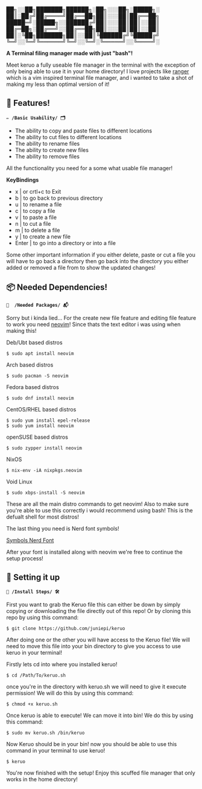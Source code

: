 ██╗░░██╗███████╗██████╗░██╗░░░██╗░█████╗░
██║░██╔╝██╔════╝██╔══██╗██║░░░██║██╔══██╗
█████═╝░█████╗░░██████╔╝██║░░░██║██║░░██║
██╔═██╗░██╔══╝░░██╔══██╗██║░░░██║██║░░██║
██║░╚██╗███████╗██║░░██║╚██████╔╝╚█████╔╝
╚═╝░░╚═╝╚══════╝╚═╝░░╚═╝░╚═════╝░░╚════╝░

**A Terminal filing manager made with just "bash"!**

Meet keruo a fully useable file manager in the terminal with the exception of only being able to use it in your home directory! I love projects like [ranger](https://github.com/ranger/ranger) which is a vim inspired terminal file manager, and i wanted to take a shot of making my less than optimal version of it! 

## 📁 Features!
**``✏️ /Basic Usability/ 🗂️``**

- The ability to copy and paste files to different locations
- The ability to cut files to different locations
- The ability to rename files
- The ability to create new files
- The ability to remove files

All the functionality you need for a some what usable file manager!



**KeyBindings**

- x | or crtl+c to Exit
- b | to go back to previous directory
- u | to rename a file
- c | to copy a file
- v | to paste a file
- n | to cut a file
- m | to delete a file
- y | to create a new file
- Enter | to go into a directory or into a file

  
Some other important information if you either delete, paste or cut a file you will have to go back a directory then go back into the directory you either added or removed a file from to show the updated changes!



## 📦 Needed Dependencies!
**``📔  /Needed Packages/ 📬``**

Sorry but i kinda lied... For the create new file feature and editing file feature to work you need [neovim](https://github.com/neovim/neovim)! Since thats the text editor i was using when making this!

Deb/Ubt based distros
```
$ sudo apt install neovim
```

Arch based distros
```
$ sudo pacman -S neovim
```

Fedora based distros
```
$ sudo dnf install neovim
```

CentOS/RHEL based distros
```
$ sudo yum install epel-release
$ sudo yum install neovim
```

openSUSE based distros
```
$ sudo zypper install neovim
```

NixOS
```
$ nix-env -iA nixpkgs.neovim
```

Void Linux
```
$ sudo xbps-install -S neovim
```

These are all the main distro commands to get neovim! Also to make sure you're able to use this correctly i would recommend using bash! This is the defualt shell for most distros!


The last thing you need is Nerd font symbols! 


[Symbols Nerd Font](https://github.com/ryanoasis/nerd-fonts/releases/download/v3.2.1/NerdFontsSymbolsOnly.zip)


After your font is installed along with neovim we're free to continue the setup process!

## 🧰 Setting it up
**``🧩 /Install Steps/ 🛠️``**

First you want to grab the Keruo file this can either be down by simply copying or downloading the file directly out of this repo! Or by cloning this repo by using this command:

```
$ git clone https://github.com/juniepi/keruo
```

After doing one or the other you will have access to the Keruo file! We will need to move this file into your bin directory to give you access to use keruo in your terminal! 


Firstly lets cd into where you installed keruo! 

```
$ cd /Path/To/keruo.sh
```

once you're in the directory with keruo.sh we will need to give it execute permission! We will do this by using this command:

```
$ chmod +x keruo.sh
```

Once keruo is able to execute! We can move it into bin! We do this by using this command:

```
$ sudo mv keruo.sh /bin/keruo
```

Now Keruo should be in your bin! now you should be able to use this command in your terminal to use keruo!

```
$ keruo
```

You're now finished with the setup! Enjoy this scuffed file manager that only works in the home directory!
